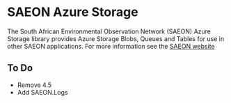 ﻿# SAEON Azure Storage #
The South African Environmental Observation Network (SAEON) Azure Storage library provides Azure Storage Blobs, Queues and Tables for use in other SAEON applications. 
For more information see the [SAEON website](http://www.SAEON.ac.za)


## To Do
- Remove 4.5
- Add SAEON.Logs